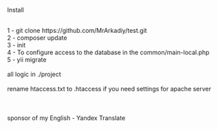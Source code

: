<p>Install</p><br>
1 - git clone https://github.com/MrArkadiy/test.git<br>
2 - composer update<br>
3 - init<br>
4 - To configure access to the database in the common/main-local.php<br>
5 - yii migrate
<br><br>
all logic in ./project
<br><br>
rename htaccess.txt to .htaccess if you need settings for apache server
<br><br><br><br>
sponsor of my English - Yandex Translate
